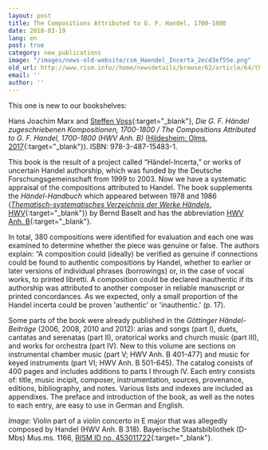 ```yaml
---
layout: post
title: The Compositions Attributed to G. F. Handel, 1700-1800
date: 2018-03-19
lang: en
post: true
category: new_publications
image: "/images/news-old-website/csm_Haendel_Incerta_2ecd3ef55e.png"
old_url: http://www.rism.info//home/newsdetails/browse/62/article/64/the-compositions-attributed-to-g-f-handel-1700-1800.html
email: ''
author: ''
---
```


This one is new to our bookshelves:

Hans Joachim Marx and [Steffen Voss](http://de.rism.info/de/mitarbeiter/dr-steffen-voss.html#c3002){:target="_blank"}, _Die G. F. Händel zugeschriebenen Kompositionen, 1700-1800 / The Compositions Attributed to G. F. Handel, 1700-1800 (HWV Anh. B)_ ([Hildesheim: Olms, 2017](http://www.olms.de/search/Detail.aspx?pr=2008841){:target="_blank"}). ISBN: 978-3-487-15483-1.

This book is the result of a project called “Händel-Incerta,” or works of uncertain Handel authorship, which was funded by the Deutsche Forschungsgemeinschaft from 1999 to 2003. Now we have a systematic appraisal of the compositions attributed to Handel. The book supplements the _Händel-Handbuch_ which appeared between 1978 and 1986 ([_Thematisch-systematisches Verzeichnis der Werke Händels_, HWV](https://opac.rism.info/search?View=rism&q=HWV&Language=en){:target="_blank"}) by Bernd Baselt and has the abbreviation [HWV Anh. B](https://opac.rism.info/search?View=rism&q=HWV+Anh.&Language=en){:target="_blank"}.

In total, 380 compositions were identified for evaluation and each one was examined to determine whether the piece was genuine or false. The authors explain: “A composition could (ideally) be verified as genuine if connections could be found to authentic compositions by Handel, whether to earlier or later versions of individual phrases (borrowings) or, in the case of vocal works, to printed libretti. A composition could be declared inauthentic if its authorship was attributed to another composer in reliable manuscript or printed concordances. As we expected, only a small proportion of the Handel incerta could be proven 'authentic' or 'inauthentic.' (p. 17).

Some parts of the book were already published in the _Göttinger Händel-Beiträge_ (2006, 2008, 2010 and 2012): arias and songs (part I), duets, cantatas and serenatas (part II), oratorical works and church music (part III), and works for orchestra (part IV). New to this volume are sections on instrumental chamber music (part V; HWV Anh. B 401-477) and music for keyed instruments (part VI; HWV Anh. B 501-645). The catalog consists of 400 pages and includes additions to parts I through IV. Each entry consists of: title, music incipit, composer, instrumentation, sources, provenance, editions, bibliography, and notes. Various lists and indexes are included as appendixes. The preface and introduction of the book, as well as the notes to each entry, are easy to use in German and English.

_Image_: Violin part of a violin concerto in E major that was allegedly composed by Handel (HWV Anh. B 318). Bayerische Staatsbibliothek (D-Mbs) Mus.ms. 1166, [RISM ID no. 453011722](https://opac.rism.info/search?id=453011722&Language=en){:target="_blank"}.


